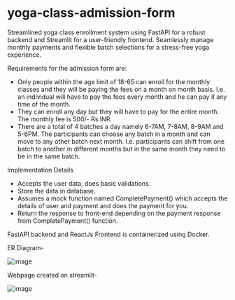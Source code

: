 # yoga-class-admission-form
Streamlined yoga class enrollment system using FastAPI for a robust backend and Streamlit for a user-friendly frontend. Seamlessly manage monthly payments and flexible batch selections for a stress-free yoga experience.

Requirements for the admission form are:
- Only people within the age limit of 18-65 can enroll for the monthly classes and they will
be paying the fees on a month on month basis. I.e. an individual will have to pay the fees
every month and he can pay it any time of the month.
- They can enroll any day but they will have to pay for the entire month. The monthly fee is
500/- Rs INR.
- There are a total of 4 batches a day namely 6-7AM, 7-8AM, 8-9AM and 5-6PM. The
participants can choose any batch in a month and can move to any other batch next
month. I.e. participants can shift from one batch to another in different months but in the
same month they need to be in the same batch.

Implementation Details

- Accepts the user data, does basic validations.
- Store the data in database.
- Assumes a mock function named CompletePayment() which accepts the
details of user and payment and does the payment for you.
- Return the response to front-end depending on the payment response from
CompletePayment() function.

FastAPI backend and ReactJs Frontend is containerized using Docker.

ER Diagram-

![image](https://github.com/AyushModi123/yoga-class-admission-form/assets/99743679/a6e6544f-5009-4d05-9d56-1b64db38ce42)

Webpage created on streamlit-

![image](https://github.com/AyushModi123/yoga-class-admission-form/assets/99743679/2e57995e-dc00-4648-b00e-84459619b016)

